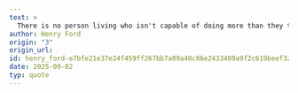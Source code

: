 ```yaml
---
text: >
  There is no person living who isn't capable of doing more than they think they can do.
author: Henry Ford
origin: "3"
origin_url: 
id: henry_ford-e7bfe21e37e24f459ff267bb7a09a40c86e2433409a9f2c619beef32914b9626
date: 2025-09-02
typ: quote
---
```

